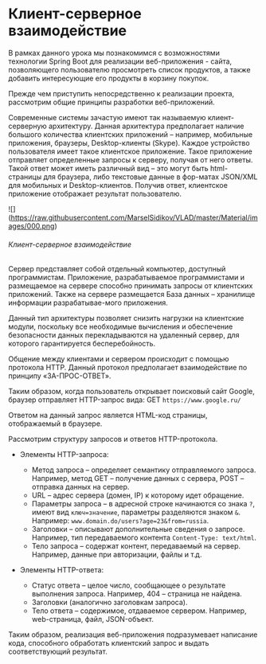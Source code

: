 # Клиент-серверное взаимодействие

В рамках данного урока мы познакомимся с возможностями технологии Spring Boot для реализации веб-приложения - сайта, позволяющего пользователю просмотреть список продуктов, а также добавить интересующие его продукты в корзину покупок.

Прежде чем приступить непосредственно к реализации проекта, рассмотрим общие принципы разработки веб-приложений.

Современные системы зачастую имеют так называемую клиент-серверную архитектуру. Данная архитектура предполагает наличие большого количества клиентских приложений – например, мобильные приложения, браузеры, Desktop-клиенты (Skype). Каждое устройство пользователя имеет такое клиентское приложение. Такое приложение отправляет определенные запросы к серверу, получая от него ответы. Такой ответ может иметь различный вид – это могут быть html-страницы для браузера, либо текстовые данные в фор-матах JSON/XML для мобильных и Desktop-клиентов. Получив ответ, клиентское приложение отображает результат пользователю.

![]
(https://raw.githubusercontent.com/MarselSidikov/VLAD/master/Material/images/000.png)

###### Клиент-серверное взаимодействие

Сервер представляет собой отдельный компьютер, доступный программистам. Приложение, разрабатываемое программистами и размещаемое на сервере способно принимать запросы от клиентских приложений. Также на сервере размещается База данных – хранилище информации разрабатывае-мого приложения.

Данный тип архитектуры позволяет снизить нагрузки на клиентские модули, поскольку все необходимые вычисления и обеспечение безопасности данных перекладываются на удаленный сервер, для которого гарантируется бесперебойность.

Общение между клиентами и сервером происходит с помощью протокола HTTP. Данный протокол 
предполагает взаимодействие по принципу «ЗА-ПРОС-ОТВЕТ».

Таким образом, когда пользователь открывает поисковый сайт Google, браузер отправляет HTTP-запрос вида: GET `https://www.google.ru/`

Ответом на данный запрос является HTML-код страницы, отображаемый в браузере.

Рассмотрим структуру запросов и ответов HTTP-протокола.

* Элементы HTTP-запроса:
   - Метод запроса – определяет семантику отправляемого запроса. Например, метод GET – получение данных с сервера, POST – отправка данных на сервер.
   - URL – адрес сервера (домен, IP) к которому идет обращение.
   - Параметры запроса – в адресной строке начинаются со знака `?`, имеют вид `ключ=значение`, параметры разделяются знаком `&`. Например: `www.domain.do/users?age=23&from=russia`.
   - Заголовки – описывают дополнительные сведения о запросе. Например, тип передаваемого контента `Content-Type: text/html`.
   - Тело запроса – содержат контент, передаваемый на сервер. Например, данные при авторизации, файлы и т.д.

* Элементы HTTP-ответа:
  - Статус ответа – целое число, сообщающее о результате выполнения запроса. Например, 404 – страница не найдена.
  - Заголовки (аналогично заголовкам запроса).
  - Тело ответа – содержимое, отдаваемое сервером. Например, web-страница, файл, JSON-объект.

Таким образом, реализация веб-приложения подразумевает написание кода, способного обработать клиентский запрос и выдать соответствующий результат. 
